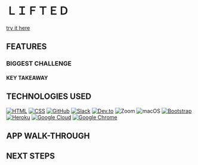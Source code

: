 
# ＬＩＦＴＥＤ


[try it here](https://lifted-8235455a8d3f.herokuapp.com/home/)

## FEATURES




### BIGGEST CHALLENGE



#### KEY TAKEAWAY



## TECHNOLOGIES USED 
[![HTML](https://img.shields.io/badge/HTML-5-orange)](https://developer.mozilla.org/en-US/docs/Web/HTML)
[![CSS](https://img.shields.io/badge/CSS-3-blue)](https://developer.mozilla.org/en-US/docs/Web/CSS)
[![GitHub](https://img.shields.io/badge/GitHub-Version%20Control-lightgrey)](https://github.com/)
[![Slack](https://img.shields.io/badge/Slack-Communication-brightgreen)](https://slack.com/)
[![Dev.to](https://img.shields.io/badge/Dev.to-Community-orange)](https://dev.to/)
![Zoom](https://img.shields.io/badge/Zoom-2D8CFF?style=for-the-badge&logo=zoom&logoColor=white)
![macOS](https://img.shields.io/badge/mac%20os-000000?style=for-the-badge&logo=apple&logoColor=white)
[![Bootstrap](https://img.shields.io/badge/Bootstrap-563D7C?style=for-the-badge&logo=bootstrap&logoColor=white)](https://getbootstrap.com/)
[![Heroku](https://img.shields.io/badge/Heroku-430098?style=for-the-badge&logo=heroku&logoColor=white)](https://www.heroku.com/)
[![Google Cloud](https://img.shields.io/badge/Google_Cloud-4285F4?style=for-the-badge&logo=google-cloud&logoColor=white)](https://cloud.google.com/)
[![Google Chrome](https://img.shields.io/badge/Google_Chrome-4285F4?style=for-the-badge&logo=Google-chrome&logoColor=white)](https://www.google.com/chrome/)


## APP WALK-THROUGH




## NEXT STEPS

